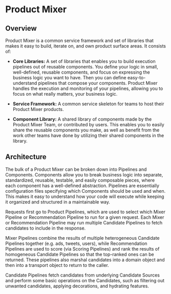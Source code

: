 Product Mixer
=============

## Overview

Product Mixer is a common service framework and set of libraries that makes it easy to build,
iterate on, and own product surface areas. It consists of:

- **Core Libraries:** A set of libraries that enables you to build execution pipelines out of
  reusable components. You define your logic in small, well-defined, reusable components, and focus
  on expressing the business logic you want to have. Then you can define easy-to-understand pipelines
  that compose your components. Product Mixer handles the execution and monitoring of your pipelines,
  allowing you to focus on what really matters, your business logic.

- **Service Framework:** A common service skeleton for teams to host their Product Mixer products.

- **Component Library:** A shared library of components made by the Product Mixer Team, or
  contributed by users. This enables you to easily share the reusable components you make, as well
  as benefit from the work other teams have done by utilizing their shared components in the library.

## Architecture

The bulk of a Product Mixer can be broken down into Pipelines and Components. Components allow you
to break business logic into separate, standardized, reusable, testable, and easily composable
pieces, where each component has a well-defined abstraction. Pipelines are essentially configuration
files specifying which Components should be used and when. This makes it easy to understand how your
code will execute while keeping it organized and structured in a maintainable way.

Requests first go to Product Pipelines, which are used to select which Mixer Pipeline or
Recommendation Pipeline to run for a given request. Each Mixer or Recommendation Pipeline
may run multiple Candidate Pipelines to fetch candidates to include in the response.

Mixer Pipelines combine the results of multiple heterogeneous Candidate Pipelines together
(e.g. ads, tweets, users), while Recommendation Pipelines are used to score (via Scoring Pipelines)
and rank the results of homogeneous Candidate Pipelines so that the top-ranked ones can be returned.
These pipelines also marshal candidates into a domain object and then into a transport object
to return to the caller.

Candidate Pipelines fetch candidates from underlying Candidate Sources and perform some basic
operations on the Candidates, such as filtering out unwanted candidates, applying decorations,
and hydrating features.
